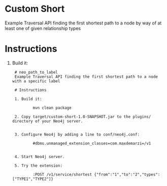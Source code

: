 # Custom Short
Example Traversal API finding the first shortest path to a node by way of at least one of given relationship types

# Instructions

1. Build it:

        # neo_path_to_label
        Example Traversal API finding the first shortest path to a node with a specific label
        
        # Instructions
        
        1. Build it:
        
                mvn clean package
        
        2. Copy target/custom-short-1.0-SNAPSHOT.jar to the plugins/ directory of your Neo4j server.
        
        
        3. Configure Neo4j by adding a line to conf/neo4j.conf:
        
                #dbms.unmanaged_extension_classes=com.maxdemarzi=/v1
        
                
        4. Start Neo4j server.
                       
        5. Try the extension:
                
                :POST /v1/service/shortest {"from":"1","to":"2","types":["TYPE1","TYPE2"]}
                
